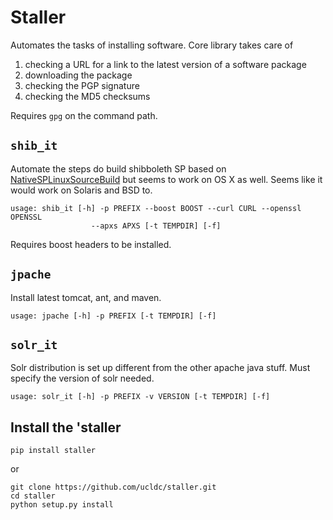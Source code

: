 # Staller

Automates the tasks of installing software.  Core library takes care of

 1. checking a URL for a link to the latest version of a software package
 2. downloading the package
 3. checking the PGP signature
 4. checking the MD5 checksums

Requires `gpg` on the command path.

## `shib_it`

Automate the steps do build shibboleth SP based on 
[NativeSPLinuxSourceBuild](https://wiki.shibboleth.net/confluence/display/SHIB2/NativeSPLinuxSourceBuild)
but seems to work on OS X as well.  Seems like it would work on Solaris and BSD to.

```
usage: shib_it [-h] -p PREFIX --boost BOOST --curl CURL --openssl OPENSSL
                  --apxs APXS [-t TEMPDIR] [-f]
```

Requires boost headers to be installed.

## `jpache`

Install latest tomcat, ant, and maven.

```
usage: jpache [-h] -p PREFIX [-t TEMPDIR] [-f]
```

## `solr_it`

Solr distribution is set up different from the other apache java stuff.  Must 
specify the version of solr needed.

```
usage: solr_it [-h] -p PREFIX -v VERSION [-t TEMPDIR] [-f]
```

## Install the 'staller

```
pip install staller
```

or 
```
git clone https://github.com/ucldc/staller.git
cd staller
python setup.py install
```

